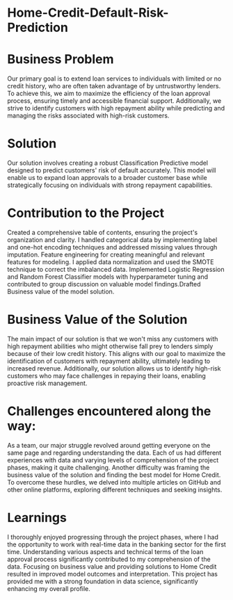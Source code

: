 # Home-Credit-Default-Risk-Prediction

# Business Problem
Our primary goal is to extend loan services to individuals with limited or no credit history, who are often taken advantage of by untrustworthy lenders. To achieve this, we aim to maximize the efficiency of the loan approval process, ensuring timely and accessible financial support. Additionally, we strive to identify customers with high repayment ability while predicting and managing the risks associated with high-risk customers.

# Solution 
Our solution involves creating a robust Classification Predictive model designed to predict customers' risk of default accurately. This model will enable us to expand loan approvals to a broader customer base while strategically focusing on individuals with strong repayment capabilities. 

# Contribution to the Project 
Created a comprehensive table of contents, ensuring the project's organization and clarity. I handled categorical data by implementing label and one-hot encoding techniques and addressed missing values through imputation. Feature engineering for creating meaningful and relevant features for modeling. I applied data normalization and used the SMOTE technique to correct the imbalanced data. Implemented Logistic Regression and Random Forest Classifier models with hyperparameter tuning and contributed to group discussion on valuable model findings.Drafted Business value of the model solution.

# Business Value of the Solution
The main impact of our solution is that we won't miss any customers with high repayment abilities who might otherwise fall prey to lenders simply because of their low credit history. This aligns with our goal to maximize the identification of customers with repayment ability, ultimately leading to increased revenue. Additionally, our solution allows us to identify high-risk customers who may face challenges in repaying their loans, enabling proactive risk management.

# Challenges encountered along the way:
As a team, our major struggle revolved around getting everyone on the same page and regarding understanding the data. Each of us had different experiences with data and varying levels of comprehension of the project phases, making it quite challenging. Another difficulty was framing the business value of the solution and finding the best model for Home Credit. To overcome these hurdles, we delved into multiple articles on GitHub and other online platforms, exploring different techniques and seeking insights.

# Learnings
I thoroughly enjoyed progressing through the project phases, where I had the opportunity to work with real-time data in the banking sector for the first time. Understanding various aspects and technical terms of the loan approval process significantly contributed to my comprehension of the data. Focusing on business value and providing solutions to Home Credit resulted in improved model outcomes and interpretation. This project has provided me with a strong foundation in data science, significantly  enhancing my overall profile.
